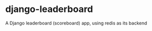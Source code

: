 django-leaderboard
==================

A Django leaderboard (scoreboard) app, using redis as its backend